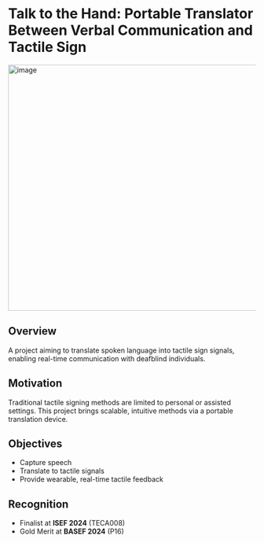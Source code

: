 # Talk to the Hand: Portable Translator Between Verbal Communication and Tactile Sign
<img width="625" height="500" alt="image" src="https://github.com/user-attachments/assets/91139d3d-6a8d-421e-8c43-3b3b2e5f4a56" />

## Overview  
A project aiming to translate spoken language into tactile sign signals, enabling real-time communication with deafblind individuals.

## Motivation  
Traditional tactile signing methods are limited to personal or assisted settings. This project brings scalable, intuitive methods via a portable translation device.

## Objectives  
- Capture speech  
- Translate to tactile signals  
- Provide wearable, real-time tactile feedback

## Recognition  
- Finalist at **ISEF 2024** (TECA008)  
- Gold Merit at **BASEF 2024** (P16)
